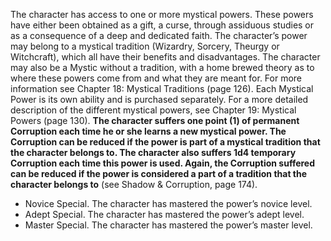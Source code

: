 The character has access to one or more mystical powers. 
These powers have either been obtained as a gift, a curse, through assiduous studies or as a consequence of a deep and dedicated faith. The character’s power may belong to a mystical tradition (Wizardry, Sorcery, Theurgy or Witchcraft), which all have their benefits and disadvantages. The character may also be a Mystic without a tradition, with a home brewed theory as to where these powers come from and what they are meant for. For more information see Chapter 18: Mystical Traditions (page 126). Each Mystical Power is its own ability and is purchased separately. For a more detailed description of the different mystical powers, see Chapter 19: Mystical Powers (page 130). **The character suffers one point (1) of permanent Corruption each time he or she learns a new mystical power. The Corruption can be reduced if the power is part of a mystical tradition that the character belongs to. The character also suffers 1d4 temporary Corruption each time this power is used. Again, the Corruption suffered can be reduced if the power is considered a part of a tradition that the character belongs to** (see Shadow & Corruption, page 174). 

- Novice Special. The character has mastered the power’s novice level. 
- Adept Special. The character has mastered the power’s adept level. 
- Master Special. The character has mastered the power’s master level.